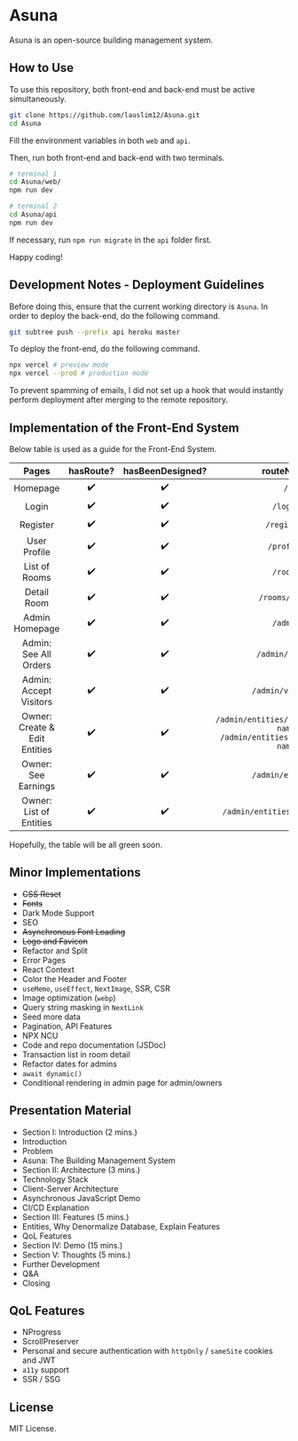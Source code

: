# Asuna

Asuna is an open-source building management system.

## How to Use

To use this repository, both front-end and back-end must be active simultaneously.

```bash
git clone https://github.com/lauslim12/Asuna.git
cd Asuna
```

Fill the environment variables in both `web` and `api`.

Then, run both front-end and back-end with two terminals.

```bash
# terminal 1
cd Asuna/web/
npm run dev

# terminal 2
cd Asuna/api
npm run dev
```

If necessary, run `npm run migrate` in the `api` folder first.

Happy coding!

## Development Notes - Deployment Guidelines

Before doing this, ensure that the current working directory is `Asuna`. In order to deploy the back-end, do the following command.

```bash
git subtree push --prefix api heroku master
```

To deploy the front-end, do the following command.

```bash
npx vercel # preview mode
npx vercel --prod # production mode
```

To prevent spamming of emails, I did not set up a hook that would instantly perform deployment after merging to the remote repository.

## Implementation of the Front-End System

Below table is used as a guide for the Front-End System.

|             Pages             | hasRoute? | hasBeenDesigned? |                                 routeName                                 |
|:-----------------------------:|:---------:|:----------------:|:-------------------------------------------------------------------------:|
|            Homepage           |     ✔️     |         ✔️        |                                    `/`                                    |
|             Login             |     ✔️     |         ✔️        |                                  `/login`                                 |
|            Register           |     ✔️     |         ✔️        |                                `/register`                                |
|          User Profile         |     ✔️     |         ✔️        |                                 `/profile`                                |
|         List of Rooms         |     ✔️     |         ✔️        |                                  `/rooms`                                 |
|          Detail Room          |     ✔️     |         ✔️        |                               `/rooms/:slug`                              |
|         Admin Homepage        |     ✔️     |         ✔️        |                                  `/admin`                                 |
|     Admin: See All Orders     |     ✔️     |         ✔️        |                              `/admin/orders`                              |
|     Admin: Accept Visitors    |     ✔️     |         ✔️        |                             `/admin/visitors`                             |
| Owner: Create & Edit Entities |     ✔️     |         ✔️        | `/admin/entities/create/:entity-name` `/admin/entities/edit/:entity-name` |
|      Owner: See Earnings      |     ✔️     |         ✔️        |                             `/admin/earnings`                             |
|    Owner: List of Entities    |     ✔️     |         ✔️        |                       `/admin/entities/:entity-name`                      |

Hopefully, the table will be all green soon.

## Minor Implementations

- ~~CSS Reset~~
- ~~Fonts~~
- Dark Mode Support
- SEO
- ~~Asynchronous Font Loading~~
- ~~Logo and Favicon~~
- Refactor and Split
- Error Pages
- React Context
- Color the Header and Footer
- `useMemo`, `useEffect`, `NextImage`, SSR, CSR
- Image optimization (`webp`)
- Query string masking in `NextLink`
- Seed more data
- Pagination, API Features
- NPX NCU
- Code and repo documentation (JSDoc)
- Transaction list in room detail
- Refactor dates for admins
- `await dynamic()`
- Conditional rendering in admin page for admin/owners

## Presentation Material

- Section I: Introduction (2 mins.)
- Introduction
- Problem
- Asuna: The Building Management System
- Section II: Architecture (3 mins.)
- Technology Stack
- Client-Server Architecture
- Asynchronous JavaScript Demo
- CI/CD Explanation
- Section III: Features (5 mins.)
- Entities, Why Denormalize Database, Explain Features
- QoL Features
- Section IV: Demo (15 mins.)
- Section V: Thoughts (5 mins.)
- Further Development
- Q&A
- Closing

## QoL Features

- NProgress
- ScrollPreserver
- Personal and secure authentication with `httpOnly` / `sameSite` cookies and JWT
- `a11y` support
- SSR / SSG

## License

MIT License.
